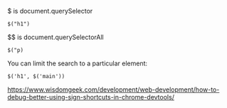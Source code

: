 
$ is document.querySelector
```
$("h1")
```

\$$ is document.querySelectorAll
```
$("p)
```

You can limit the search to a particular element:
```
$('h1', $('main'))
```


https://www.wisdomgeek.com/development/web-development/how-to-debug-better-using-sign-shortcuts-in-chrome-devtools/
